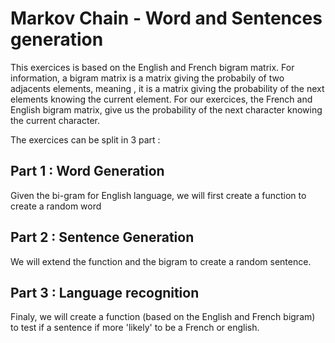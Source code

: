# Markov Chain - Word and Sentences generation  
This exercices is based on the English and French bigram matrix. 
For information, a bigram matrix is a matrix giving the probabily of two adjacents elements, meaning , it is a matrix giving the probability of the next elements knowing the current element. 
For our exercices, the French and English bigram matrix, give us the probability of the next character knowing the current character. 

The exercices can be split in 3 part : 
## Part 1 : Word Generation 
Given the bi-gram for English language, we will first create a function to create a random word

## Part 2 : Sentence Generation 
We will extend the function and the bigram to create a random sentence.

## Part 3 : Language recognition
Finaly, we will create a function (based on the English and French bigram) to test if a sentence if more 'likely' to be a French or english.
